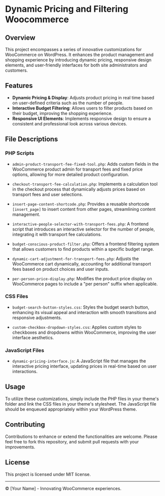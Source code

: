 # Dynamic Pricing and Filtering Woocommerce

## Overview

This project encompasses a series of innovative customizations for WooCommerce on WordPress. It enhances the product management and shopping experience by introducing dynamic pricing, responsive design elements, and user-friendly interfaces for both site administrators and customers.

## Features

- **Dynamic Pricing & Display**: Adjusts product pricing in real time based on user-defined criteria such as the number of people.
- **Interactive Budget Filtering**: Allows users to filter products based on their budget, improving the shopping experience.
- **Responsive UI Elements**: Implements responsive design to ensure a consistent and professional look across various devices.

## File Descriptions

### PHP Scripts

- `admin-product-transport-fee-fixed-tool.php`: Adds custom fields in the WooCommerce product admin for transport fees and fixed price options, allowing for more detailed product configuration.

- `checkout-transport-fee-calculation.php`: Implements a calculation tool in the checkout process that dynamically adjusts prices based on transport fees and user selections.

- `insert-page-content-shortcode.php`: Provides a reusable shortcode `[insert_page]` to insert content from other pages, streamlining content management.

- `interactive-people-selector-with-transport-fees.php`: A frontend script that introduces an interactive selector for the number of people, integrating it with transport fee calculations.

- `budget-conscious-product-filter.php`: Offers a frontend filtering system that allows customers to find products within a specific budget range.

- `dynamic-cart-adjustment-for-transport-fees.php`: Adjusts the WooCommerce cart dynamically, accounting for additional transport fees based on product choices and user inputs.

- `per-person-price-display.php`: Modifies the product price display on WooCommerce pages to include a "per person" suffix when applicable.

### CSS Files

- `budget-search-button-styles.css`: Styles the budget search button, enhancing its visual appeal and interaction with smooth transitions and responsive adjustments.

- `custom-checkbox-dropdown-styles.css`: Applies custom styles to checkboxes and dropdowns within WooCommerce, improving the user interface aesthetics.

### JavaScript Files

- `dynamic-pricing-interface.js`: A JavaScript file that manages the interactive pricing interface, updating prices in real-time based on user interactions.

## Usage

To utilize these customizations, simply include the PHP files in your theme's folder and link the CSS files in your theme's stylesheet. The JavaScript file should be enqueued appropriately within your WordPress theme.

## Contributing

Contributions to enhance or extend the functionalities are welcome. Please feel free to fork this repository, and submit pull requests with your improvements.

## License

This project is licensed under MIT license.

---

© [Your Name] - Innovating WooCommerce experiences.

